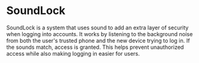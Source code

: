 # SoundLock
SoundLock is a system that uses sound to add an extra layer of security when logging into accounts. It works by listening to the background noise from both the user's trusted phone and the new device trying to log in. If the sounds match, access is granted. This helps prevent unauthorized access while also making logging in easier for users.
